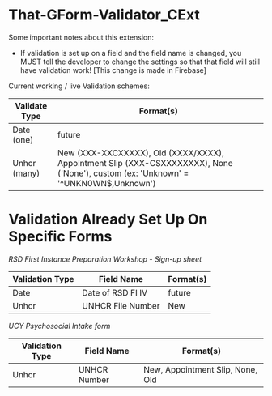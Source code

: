﻿# That-GForm-Validator_CExt

Some important notes about this extension:
- If validation is set up on a field and the field name is changed, you MUST tell the developer to change the settings so that that field will still have validation work! [This change is made in Firebase]

Current working / live Validation schemes:

| Validate Type | Format(s) |
|---------------|--------|
| Date (one)         | future |
| Unhcr (many)       | New (XXX-XXCXXXXX), Old (XXXX/XXXX), Appointment Slip (XXX-CSXXXXXXXX), None ('None'), custom (ex: 'Unknown' = '^UNKN0WN$,Unknown') |

# Validation Already Set Up On Specific Forms

*RSD First Instance Preparation Workshop - Sign-up sheet*

| Validation Type | Field Name | Format(s) |
|-----------------|-------------|-------|
| Date            | Date of RSD FI IV | future |
| Unhcr           | UNHCR File Number | New    |

*UCY Psychosocial Intake form*

| Validation Type | Field Name | Format(s) |
|-----------------|------------|-----------|
| Unhcr           | UNHCR Number| New, Appointment Slip, None, Old |

